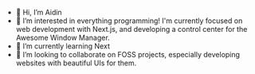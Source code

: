 - 👋 Hi, I’m Aidin
- 👀 I’m interested in everything programming! I'm currently focused on web development with Next.js, and developing a control center for the Awesome Window Manager.
- 🌱 I’m currently learning Next
- 💞️ I’m looking to collaborate on FOSS projects, especially developing websites with beautiful UIs for them.
